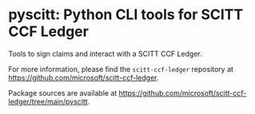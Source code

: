 # pyscitt: Python CLI tools for SCITT CCF Ledger

Tools to sign claims and interact with a SCITT CCF Ledger.

For more information, please find the `scitt-ccf-ledger` repository at https://github.com/microsoft/scitt-ccf-ledger.

Package sources are available at https://github.com/microsoft/scitt-ccf-ledger/tree/main/pyscitt.
